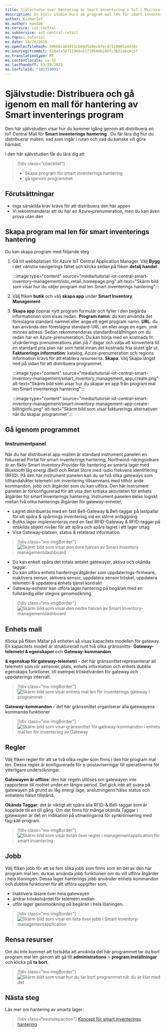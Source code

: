 ```yaml
---
title: Självstudie över hantering av Smart inventering i IoT | Microsoft Docs
description: En själv studie kurs om program mal len för smart inventerings hantering för IoT Central
author: KishorIoT
ms.author: nandab
ms.service: iot-central
ms.subservice: iot-central-retail
ms.topic: tutorial
ms.date: 10/20/2019
ms.openlocfilehash: 3dbb6ca64451cb60d5a8ec67ecdc528865a4438c
ms.sourcegitcommit: 910a1a38711966cb171050db245fc3b22abc8c5f
ms.translationtype: MT
ms.contentlocale: sv-SE
ms.lasthandoff: 03/20/2021
ms.locfileid: "101719091"
---
```

# <a name="tutorial-deploy-and-walk-through-a-smart-inventory-management-application-template"></a>Självstudie: Distribuera och gå igenom en mall för hantering av Smart inventerings program

Den här självstudien visar hur du kommer igång genom att distribuera en IoT Central Mall för **Smart inventerings hantering** . Du får lära dig hur du distribuerar mallen, vad som ingår i rutan och vad du kanske vill göra härnäst.

I den här självstudien får du lära dig att

> [!div class="checklist"]
> * Skapa program för smart inventerings hantering 
> * gå igenom programmet 

## <a name="prerequisites"></a>Förutsättningar

* Inga särskilda krav krävs för att distribuera den här appen
* Vi rekommenderar att du har en Azure-prenumeration, men du kan även prova utan den

## <a name="create-smart-inventory-management-application-template"></a>Skapa program mal len för smart inventerings hantering

Du kan skapa program med följande steg

1. Gå till webbplatsen för Azure IoT Central Application Manager. Välj **Bygg** i det vänstra navigerings fältet och klicka sedan på fliken **detalj handel** .

    :::image type="content" source="media/tutorial-iot-central-smart-inventory-management/iotc_retail_homepage.png" alt-text="Skärm bild som visar hur du väljer program mal len Smart inventerings hantering":::

2. Välj fliken **butik** och välj **skapa app** under **Smart Inventory Management**

3. **Skapa app** öppnar nytt program formulär och fyller i den begärda informationen som visas nedan.
    **Program namn**: du kan använda det föreslagna standard namnet eller ange ett eget program namn.
    **URL**: du kan använda den föreslagna standard-URL: en eller ange en egen, unik minnes adress. Sedan rekommenderas standardinställningen om du redan har en Azure-prenumeration. Du kan börja med en kostnads fri utvärderings prenumerations plan på 7 dagar och välja att konvertera till en standard pris plan när som helst innan det kostnads fria slutet går ut.
    **Fakturerings information**: katalog, Azure-prenumeration och regions information krävs för att etablera resurserna.
    **Skapa**: Välj Skapa längst ned på sidan för att distribuera programmet.

    :::image type="content" source="media/tutorial-iot-central-smart-inventory-management/smart_inventory_management_app_create.png" alt-text="Skärm bild som visar hur du skapar en app från program mal len Smart inventerings hantering":::

    :::image type="content" source="media/tutorial-iot-central-smart-inventory-management/smart-inventory-management-app-create-billinginfo.png" alt-text="Skärm bild som visar fakturerings alternativen när du skapar programmet":::

## <a name="walk-through-the-application"></a>Gå igenom programmet 

### <a name="dashboard"></a>Instrumentpanel 

När du har distribuerat app-mallen är standard instrument panelen en fokuserad Portal för smart inventerings hantering. Northwind-näringsidkare är en fiktiv Smart Inventory Provider för hantering av smarta lager med Bluetooth låg energi (Bell) och Retail Store med radio frekvens identifiering (RFID). På den här instrument panelen kan du se två olika gateways som tillhandahåller telemetri om inventering tillsammans med tillhör ande kommandon, jobb och åtgärder som du kan utföra. Den här instrument panelen är förkonfigurerad för att visa den kritiska aktiviteten för enhets åtgärder för smart inventerings hantering.
Instrument panelen delas logiskt mellan två olika hanterings åtgärder för gateway-enheter, 
   * Lagret distribueras med en fast Bell-Gateway & Bell-taggar på lastpallar för att spåra & spårnings inventering vid en större anläggning
   * Butiks lager implementeras med en fast RFID-Gateway & RFID-taggar på enskilda objekt nivåer för att spåra och spåra lagret i ett lager uttag
   * Visa Gateway-platsen, status & relaterad information 

> [!div class="mx-imgBorder"]
> ![Skärm bild som visar den övre halvan av Smart Inventory managementdashboard](./media/tutorial-iot-central-smart-inventory-management/smart_inventory_management_dashboard1.png)

   * Du kan enkelt spåra det totala antalet gatewayer, aktiva och okända taggar.
   * Du kan utföra enhets hanterings åtgärder som uppdaterings-firmware, inaktivera sensor, aktivera sensor, uppdatera sensor tröskel, uppdatera telemetri & uppdatera enhets tjänst kontrakt
   * Gateway-enheter kan utföra lager hantering på begäran med en fullständig eller stegvis genomsökning.

> [!div class="mx-imgBorder"]
> ![Skärm bild som visar den nedre halvan av Smart Inventory-managementdashboard](./media/tutorial-iot-central-smart-inventory-management/smart_inventory_management_dashboard2.png)

## <a name="device-template"></a>Enhets mall
Klicka på fliken Mallar på enheten så visas kapacitets modellen för gateway. En kapacitets modell är strukturerad runt två olika gränssnitts- **Gateway-telemetri & egenskaper** och **Gateway-kommandon**

**& egenskap för gateway-telemetri** – det här gränssnittet representerar all telemetri som rör sensorer, plats, enhets information och enhets dubbla egenskaps funktioner, till exempel tröskelvärden för gateway och uppdaterings intervall.

> [!div class="mx-imgBorder"]
> ![Skärm bild som visar enhets mal len för inventerings gateway i programmet](./media/tutorial-iot-central-smart-inventory-management/smart_inventory_management_devicetemplate1.png)


**Gateway-kommandon** – det här gränssnittet organiserar alla gatewayens kommando funktioner

> [!div class="mx-imgBorder"]
> ![Skärm bild som visar gränssnittet för gateway-kommandon i enhets mal len för inventering av Gateway](./media/tutorial-iot-central-smart-inventory-management/smart_inventory_management_devicetemplate2.png)

## <a name="rules"></a>Regler
Välj fliken regler för att se två olika regler som finns i den här program mal len. Dessa regler är konfigurerade för e-postaviseringar till operatörerna för ytterligare undersökningar.

**Gatewayen är offline**: den här regeln utlöses om gatewayen inte rapporterar till molnet under en längre period. Det gick inte att svara på gatewayen på grund av låg energi läge, anslutningens hälso status och enhetens hälso tillstånd.

**Okända Taggar**: det är viktigt att spåra alla RFID-& Bell-taggar som är kopplade till en till gång. Om det finns för många okända Taggar i gatewayen är det en indikation på utmaningarna för synkronisering med tag-käll program.

> [!div class="mx-imgBorder"]
> ![Skärm bild som visar listan över regler i managementapplication för smart inventering](./media/tutorial-iot-central-smart-inventory-management/smart_inventory_management_rules.png)

## <a name="jobs"></a>Jobb
Välj fliken jobb för att se fem olika jobb som finns som en del av den här program mal len: du kan använda jobb funktionen om du vill utföra åtgärder i hela lösningen. Dessa lager hanterings jobb använder enhets kommandon och dubbla funktioner för att utföra uppgifter som,
   * Inaktivera läsare över hela gatewayen
   * ändrar tröskelvärdet för telemetri mellan 
   * utför lager genomsökning på begäran i hela lösningen.

> [!div class="mx-imgBorder"]
> ![Skärm bild som visar en lista över jobb i Smart Inventory-managementapplication](./media/tutorial-iot-central-smart-inventory-management/smart_inventory_management_jobs.png)

## <a name="clean-up-resources"></a>Rensa resurser

Om du inte kommer att fortsätta att använda det här programmet tar du bort program mal len genom att gå till **administrations**  >  **program inställningar** och klicka på **ta bort**.

> [!div class="mx-imgBorder"]
> ![Skärm bild som visar hur du tar bort programmet när du är klar med det](./media/tutorial-iot-central-smart-inventory-management/smart_inventory_management_cleanup.png)

## <a name="next-steps"></a>Nästa steg

Läs mer om hantering av smarta lager:

> [!div class="nextstepaction"]
> [Koncept för smart inventerings hantering](./architecture-smart-inventory-management.md)
